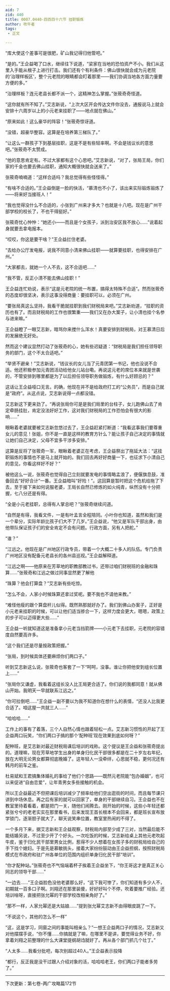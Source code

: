 ```yaml
---
aid: 7
zid: 440
title: 0007.0440-四百四十六节 挂职锻炼
author: 吹牛者
tags: 
 - 正文

---
```




“库大使这个差事可是很肥，矿山我记得归他管吧。”

“是的。”王企益喝了口水，继续往下说道，“梁家在当地的恐怕资产不小。我们从这里入手能从根子上进行打击。我们还有个有利条件：佛山很快就会成为元老院的‘治理样板区’，整个元老院的眼睛都会盯着那里――我们协调当地各方面力量要方便的多。”

“治理样板？连元老县长都不派一个，这精神怎么掌握。”张筱奇奇怪道。

“这你就有所不知了。”艾志新说，“上次大区开会传达文件你没去，通报说马上就会安排十六周岁以上的小元老来挂职了――地点就在佛山。”

“原来如此！这么豪华的阵容！”张筱奇惊讶道。

“没错，超豪华整容。这算是在培养第三梯队了。”

“让这么一群孩子下到基层挂职，这是不是有些轻率啊。不会是钱议长的意思吧。”张筱奇不太赞成。

“他的意思肯定有。不过大家都有这个心思吧。”艾志新说，“对了，张局王局，你们家的千金也要去佛山挂职，通知大概很快就会送来了。”

张筱奇喃喃道：“这样合适吗？我总觉得有些怪怪得。”

“有啥不合适的。”王企益倒是一脸的快活，“慕清也不小了，该出来实际锻炼锻炼了――将来好当接班人！”

“我也觉得没什么不合适的，小张到广州来才多大？也就是十八吧。现在是广州干部学校的校长了，不也干得挺好。”

张筱奇忧心忡忡：“她还小――而且是个女孩子，派到治安区我不放心……”说着起身就要去拿电报本。

“哎哎，你这是要干啥？”王企益拦住老婆。

“去给办公厅发电报，说我不同意小清来佛山挂职――就算要挂职，也得安排在广州。”

“大家都去，就她一个人不去，这不合适吧……”

“我不管，反正小清不能去佛山挂职！”

王企益连忙劝说，表示“这是元老院的统一布置，搞得太特殊不合适”。然而张筱奇的态度却很坚决，表示这事没得商量：要挂职可以，必须在广州。

“要张局真这么坚持，我看干脆就挂职到我们财税局来吧。”艾志新劝道，“挂职的资历也有了。而且财税局的工作也很繁重――我们又在办大案子，让小清也挂个名参与进来嘛。”

王企益瞪了一眼艾志新，暗骂你来搅什么浑水！真要安排到财税局，对王慕清日后的发展绝无好处。

然而这个建议显然打动了张筱奇的心，她有些迟疑道：“财税局是我们担任领导职务的部门，这个不太合适吧。”

“举贤不避亲！”艾志新说，“钱议长的女儿当了元青团第一书记，他也没说不合适。他还积极参加元青团活动给他女儿站台嘞。再说这元老的席位本来就是世袭的，不管安排到哪里都是为了以后担任领导职务做锻炼，有什么好顾忌的？”

这话让王企益哑口无言。的确，他现在并不是给政府打工的“公务员”，而是自己就是“政府”。从这点说，艾志新说得一点都没错。

艾志新这下更来劲了。“再说张局你可是是我们局里的台柱子，女儿跑佛山去了肯定牵肠挂肚，肯定没法好好工作，这对我们财税局的工作恐怕会有很大的影响……”

眼瞅着老婆就要被艾志新忽悠过去了，王企益赶紧打断道：“我看这事我们要尊重女儿的意见！张姐，你不是一直是这样的教育方针么？能让孩子自己决定的事情就让她们自己决定，父母不宜多干涉多安排。”

这算是反将了张筱奇一军，眼瞅着老婆正在考虑，王企益祭出了拖延大法：“这挂职锻炼的事情也不是马上就开始的。我们回去再好好商量一下，也征求下小清自己的意见，你看这样好不好？”

被他这么一说，张筱奇也觉得自己立刻就要发电的事情略孟浪了，便偃旗息鼓，准备回去“好好合计”一番。王企益暗叫“好险！”。这回算是暂时把这个危机给拖了下去，至于接下来如何说服老婆，王局长自然已修炼的如火纯青，纵然没有十分把握，七八分还是有得。

“全是小元老挂职，总得有人掌总吧？”张筱奇继续问道。

“自然是有得，我看文件，一是有叶孟言全程陪同。小叶你也知道，虽然和我们是一个辈分，实际年龄比孩子们大不了几岁。”王企益说，“他又是军队干部出身，由他带队保证孩子们的安全肯定不会有问题。行政方面，另有人把舵。”

“谁？”

“江远之。他现在是广州地区行政专员，带着一个大概二十多人的队伍。专门负责广州地区没有配备元老县长的各州县巡视。”王企益解释道。

“江远之啊――他原来在芳草地的职教部教过书，还带过咱们财税班的金融和珠算……”张筱奇和江远之做过同事显然更了解他

“珠算？他会打算盘？”艾志新有些吃惊。

“怎么不会，人家小时候珠算还拿过奖呢。要不我也不请他来教。”

“难怪他瘦的跟个算盘杆儿似得。既然熟那就好办了。我们到佛山办案子，正好是小元老来挂职的时候，可以让他们适当掺合一下，这样力度会更大，嗯嗯，政策上的步子可以迈得更大些……”

王企益一听就知道这是准备拿小元老当挡箭牌――小元老下去挂职，元老院的容错度自然要高许多。

“这个我们还是尽量按政策把握。”

“张局，到时候具体还要麻烦你们两口子。”

听到艾志新这么说，张筱奇也客套了一下“呵呵，没事。谁让你把他安到组长位置上……”

“张局你又谦虚，我看着这组长没人比王局更合适了。你们说的我都同意！就从佛山开始。我明天一早就联系江远之。”

“你可拉倒吧……”王企益一副不要以为我不知道你在想什么的表情，“还没人比我更合适了。咱这屋一共就三人……”

“哈哈哈……”

工作上的事有了着落，三个人自然心情也跟着轻松一点。艾志新习惯性的开起了王企益两口玩笑，“你们两口子搞的那个‘配种班’现在效果到底如何呀？”

配种班，是艾志新对最近财税局课后培训的戏称。这个提议是王企益和张筱奇提出的。道理嘛，现在芳草地学生出身的单身归化民干部很多都是在二十岁左右年纪，放在大明无论男女都算彻底晚婚了。这年轻人一没牵绊，心思就不稳，更何况还有韩月的前车之鉴。

杜易斌和王君搞集体婚礼的事给了他们个思路――既然元老院能“包办婚姻”，也可以来促进“自由恋爱”，让年青男女多些接触的机会。

所以王企益最近不但把课后培训减少了频率给他们空出逛街的时间，而且每节课只讲到中场休息。再之后有家的就可以回家了，单身的干部继续自习。王企益也不在教室里待着看着，都是把门一关，随他们闹腾去。刚开始的时候，这些小年轻还都紧张兮兮的老老实实在那里看书，后来发现王首长根本不会回来，都是班长宣布放学锁门，逐渐胆子就大了，聊天说笑串位置，教室里热闹的不得了。

一个多月下来，据艾志新和王企益观察，财税局内部至少成了三对，当然最后能不能结婚另说，不过至少开了个好头。一次吃饭的时候，艾志新给桌上其他元老吹起牛皮，鉴于归化民干部里男女比例，惹得不少人想着在女孩子多的财税局给自己的手下找个媳妇。于是先是慕敏挑头，接着大家纷纷鼓动由王企益担纲，按照财税局模式在市政府和驻广州各单位的范围内组织单身归化民干部“培训”。

“你才配种站。”张筱奇也不气恼端着杯子挨着王企益坐下，“你王哥这才是真正关心同志的领导干部……”

“一边去……”王企益脸色没他老婆那么好，“这下我可惨了，你们知道有多少人不，初期就一百多口子啊。刘翔还在那里装傻，好好好叫个不停，吹着要推广经验。还培训啥呀，直接把张允幂的干部学校改相亲角好了。”

“那不一样，人家允幂还是大姑娘……”提到张允幂艾志新不由得眼皮跳了一下。

“不说这个，其他的怎么不一样”

“这，这是学习，同窗之间的事能叫相亲么？”一想王企益两口子的情况，艾志新又对他摆摆手说，“你不懂……你搞就是了嘛，在哪里不是讲，要觉得业务不好，你拿着刘翔之前整理的什么大课堂提纲胡诌就好了。再从各个部门抓几个壮丁。”

“人太多……我看分批吧，每次别超过40人。”王企益表示投降

“都行，反正我是没干过跟人介绍对象的活，哈哈哈老王，你们两口子能者多劳了。”

-----------------------------------------------------------

下次更新：第七卷-两广攻略篇172节



